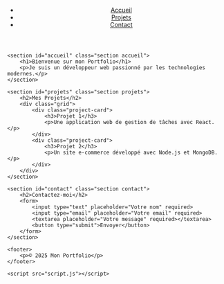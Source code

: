 <!DOCTYPE html>
<html lang="fr">
<head>
    <meta charset="UTF-8">
    <meta name="viewport" content="width=device-width, initial-scale=1.0">
    <title>Mon Portfolio</title>
    <link rel="stylesheet" href="style.css">
</head>
<body>
    <header>
        <nav>
            <ul>
                <li><a href="#accueil">Accueil</a></li>
                <li><a href="#projets">Projets</a></li>
                <li><a href="#contact">Contact</a></li>
            </ul>
        </nav>
    </header>

    <section id="accueil" class="section accueil">
        <h1>Bienvenue sur mon Portfolio</h1>
        <p>Je suis un développeur web passionné par les technologies modernes.</p>
    </section>

    <section id="projets" class="section projets">
        <h2>Mes Projets</h2>
        <div class="grid">
            <div class="project-card">
                <h3>Projet 1</h3>
                <p>Une application web de gestion de tâches avec React.</p>
            </div>
            <div class="project-card">
                <h3>Projet 2</h3>
                <p>Un site e-commerce développé avec Node.js et MongoDB.</p>
            </div>
        </div>
    </section>

    <section id="contact" class="section contact">
        <h2>Contactez-moi</h2>
        <form>
            <input type="text" placeholder="Votre nom" required>
            <input type="email" placeholder="Votre email" required>
            <textarea placeholder="Votre message" required></textarea>
            <button type="submit">Envoyer</button>
        </form>
    </section>

    <footer>
        <p>© 2025 Mon Portfolio</p>
    </footer>

    <script src="script.js"></script>
</body>
</html>
